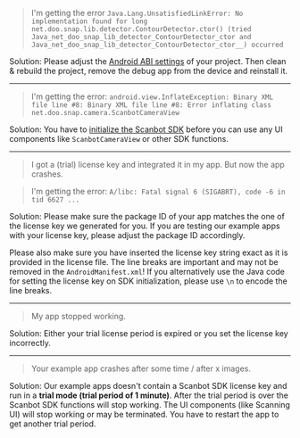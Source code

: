 > I'm getting the error `Java.Lang.UnsatisfiedLinkError: No implementation found for long net.doo.snap.lib.detector.ContourDetector.ctor() (tried Java_net_doo_snap_lib_detector_ContourDetector_ctor and Java_net_doo_snap_lib_detector_ContourDetector_ctor__) occurred`

Solution: Please adjust the [Android ABI settings](Getting-started#abi-settings) of your project. 
Then clean & rebuild the project, remove the debug app from the device and reinstall it.

***

> I'm getting the error: `android.view.InflateException: Binary XML file line #8: Binary XML file line #8: Error inflating class net.doo.snap.camera.ScanbotCameraView`

Solution: You have to [initialize the Scanbot SDK](Getting-started#initialize-sdk) before you can use any UI components like `ScanbotCameraView` or other SDK functions.  

***

> I got a (trial) license key and integrated it in my app. But now the app crashes.

> I'm getting the error: `A/libc: Fatal signal 6 (SIGABRT), code -6 in tid 6627 ...`
  
Solution: Please make sure the package ID of your app matches the one of the license key we generated for you.
If you are testing our example apps with your license key, please adjust the package ID accordingly.

Please also make sure you have inserted the license key string exact as it is provided in the license file. The line breaks are important and may not be removed in the `AndroidManifest.xml`!
If you alternatively use the Java code for setting the license key on SDK initialization, please use `\n` to encode the line breaks.

***

> My app stopped working.
  
Solution: Either your trial license period is expired or you set the license key incorrectly.

***

> Your example app crashes after some time / after x images.
  
Solution: Our example apps doesn't contain a Scanbot SDK license key and run in a **trial mode (trial period of 1 minute)**. 
After the trial period is over the Scanbot SDK functions will stop working. 
The UI components (like Scanning UI) will stop working or may be terminated. You have to restart the app to get another trial period.
